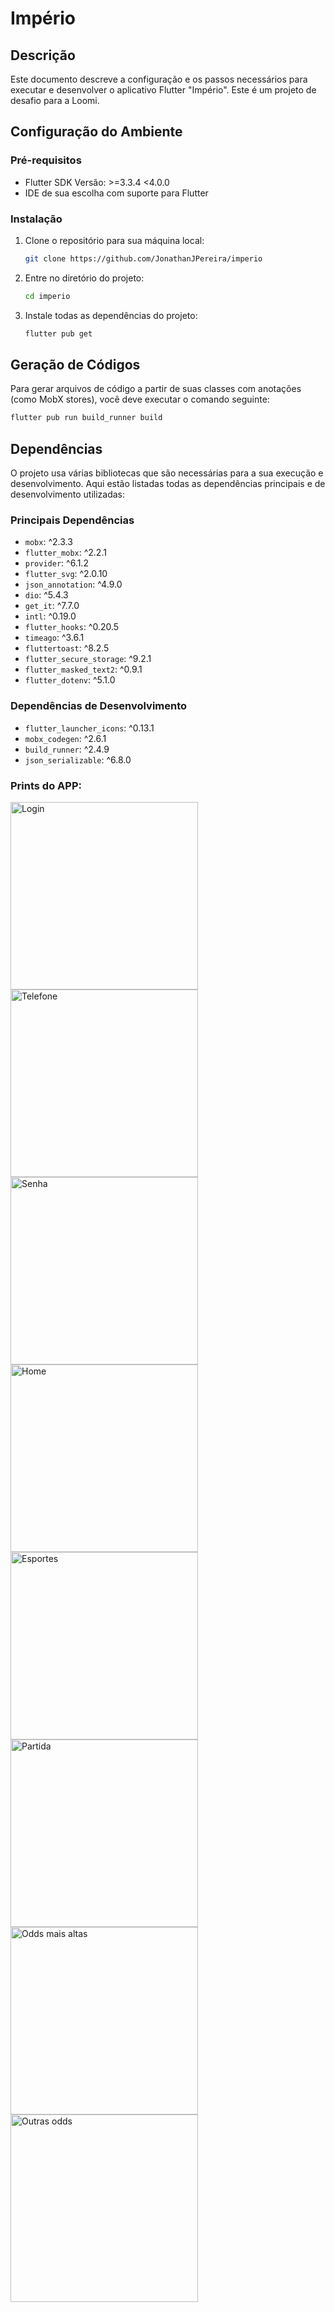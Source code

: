 
# Império

## Descrição
Este documento descreve a configuração e os passos necessários para executar e desenvolver o aplicativo Flutter "Império". Este é um projeto de desafio para a Loomi.

## Configuração do Ambiente

### Pré-requisitos
- Flutter SDK Versão: >=3.3.4 <4.0.0
- IDE de sua escolha com suporte para Flutter

### Instalação
1. Clone o repositório para sua máquina local:
   ```bash
   git clone https://github.com/JonathanJPereira/imperio
   ```
2. Entre no diretório do projeto:
   ```bash
   cd imperio
   ```
3. Instale todas as dependências do projeto:
   ```bash
   flutter pub get
   ```

## Geração de Códigos
Para gerar arquivos de código a partir de suas classes com anotações (como MobX stores), você deve executar o comando seguinte:
```bash
flutter pub run build_runner build
```

## Dependências
O projeto usa várias bibliotecas que são necessárias para a sua execução e desenvolvimento. Aqui estão listadas todas as dependências principais e de desenvolvimento utilizadas:

### Principais Dependências
- `mobx`: ^2.3.3
- `flutter_mobx`: ^2.2.1
- `provider`: ^6.1.2
- `flutter_svg`: ^2.0.10
- `json_annotation`: ^4.9.0
- `dio`: ^5.4.3
- `get_it`: ^7.7.0
- `intl`: ^0.19.0
- `flutter_hooks`: ^0.20.5
- `timeago`: ^3.6.1
- `fluttertoast`: ^8.2.5
- `flutter_secure_storage`: ^9.2.1
- `flutter_masked_text2`: ^0.9.1
- `flutter_dotenv`: ^5.1.0

### Dependências de Desenvolvimento
- `flutter_launcher_icons`: ^0.13.1
- `mobx_codegen`: ^2.6.1
- `build_runner`: ^2.4.9
- `json_serializable`: ^6.8.0

### Prints do APP:

<img src="imperio_prints/1.jpg" alt="Login" width="300"/>
<img src="imperio_prints/2.jpg" alt="Telefone" width="300"/>
<img src="imperio_prints/3.jpg" alt="Senha" width="300"/>
<img src="imperio_prints/4.jpg" alt="Home" width="300"/>
<img src="imperio_prints/5.jpg" alt="Esportes" width="300"/>
<img src="imperio_prints/6.jpg" alt="Partida" width="300"/>
<img src="imperio_prints/7.jpg" alt="Odds mais altas" width="300"/>
<img src="imperio_prints/8.jpg" alt="Outras odds" width="300"/>


